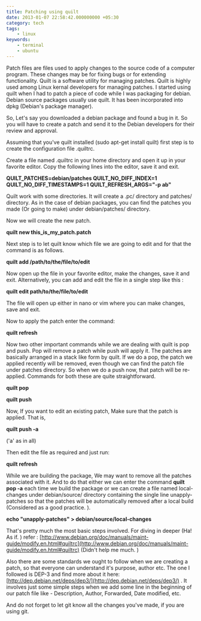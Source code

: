 ```yaml
---
title: Patching using quilt
date: 2013-01-07 22:58:42.000000000 +05:30
category: tech
tags:
    - linux
keywords:
    - terminal
    - ubuntu
---
```



Patch files are files used to apply changes to the source code of a computer program. These changes may be for fixing bugs or for extending functionality. Quilt is a software utility for managing patches. Quilt is highly used among Linux kernal developers for managing patches. I started using quilt when I had to patch a piece of code while I was packaging for debian. Debian source packages usually use quilt. It has been incorporated into dpkg (Debian's package manager).

So, Let's say you downloaded a debian package and found a bug in it. So you will have to create a patch and send it to the Debian developers for their review and approval.

Assuming that you've quilt installed (sudo apt-get install quilt) first step is to create the configuration file .quiltrc.

Create a file named .quiltrc in your home directory and open it up in your favorite editor. Copy the following lines into the editor, save it and exit.

**QUILT\_PATCHES=debian/patches
QUILT\_NO\_DIFF\_INDEX=1
QUILT\_NO\_DIFF\_TIMESTAMPS=1
QUILT\_REFRESH\_ARGS="-p ab"**

Quilt work with some directories. It will create a .pc/ directory and patches/ directory. As in the case of debian packages, you can find the patches you made (Or going to make) under debian/patches/ directory.

Now we will create the new patch.

**quilt new this\_is\_my\_patch.patch**

Next step is to let quilt know which file we are going to edit and for that the command is as follows.

**quilt add /path/to/the/file/to/edit**

Now open up the file in your favorite editor, make the changes, save it and exit. Alternatively, you can add and edit the file in a single step like this :

**quilt edit path/to/the/file/to/edit**

The file will open up either in nano or vim where you can make changes, save and exit.

Now to apply the patch enter the command:

**quilt refresh**

Now two other important commands while we are dealing with quilt is pop and push. Pop will remove a patch while push will apply it. The patches are basically arranged in a stack like form by quilt. If we do a pop, the patch we applied recently will be removed, even though we can find the patch file under patches directory. So when we do a push now, that patch will be re-applied. Commands for both these are quite straightforward.

**quilt pop**

**quilt push**

Now, If you want to edit an existing patch, Make sure that the patch is applied. That is,

**quilt push -a** 

('a' as in all)

Then edit the file as required and just run:

**quilt refresh**

While we are building the package, We may want to remove all the patches associated with it. And to do that either we can enter the command **quilt pop -a** each time we build the package or we can create a file named local-changes under debian/source/ directory containing the single line unapply-patches so that the patches will be automatically removed after a local build (Considered as a good practice. ).

**echo "unapply-patches" > debian/source/local-changes**

 That's pretty much the most basic steps involved. For diving in deeper (Ha! As if. ) refer : [http://www.debian.org/doc/manuals/maint-guide/modify.en.html#quiltrc](http://www.debian.org/doc/manuals/maint-guide/modify.en.html#quiltrc) (Didn't help me much. )

Also there are some standards we ought to follow when we are creating a patch, so that everyone can understand it's purpose, author etc. The one I followed is DEP-3 and find more about it here: [http://dep.debian.net/deps/dep3/](http://dep.debian.net/deps/dep3/) . It involves just some simple steps when we add some line in the beginning of our patch file like - Description, Author, Forwarded, Date modified, etc.

And do not forget to let git know all the changes you've made, if you are using git.
